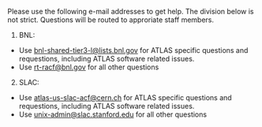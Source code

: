Please use the following e-mail addresses to get help. The division below is not strict. Questions will be routed to approriate staff members.

1. BNL:
+ Use bnl-shared-tier3-l@lists.bnl.gov for ATLAS specific questions and requestions, including ATLAS software related issues.
+ Use rt-racf@bnl.gov for all other questions
2. SLAC:
+ Use atlas-us-slac-acf@cern.ch for ATLAS specific questions and requestions, including ATLAS software related issues.
+ Use unix-admin@slac.stanford.edu for all other questions
